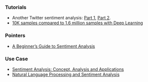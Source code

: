 ### Tutorials

- Another Twitter sentiment analysis: [Part 1](https://towardsdatascience.com/another-twitter-sentiment-analysis-bb5b01ebad90), [Part 2](https://towardsdatascience.com/another-twitter-sentiment-analysis-with-python-part-2-333514854913).
- [10K samples compared to 1.6 million samples with Deep Learning](https://pythonprogramming.net/data-size-example-tensorflow-deep-learning-tutorial/)

### Pointers

- [A Beginner’s Guide to Sentiment Analysis](https://medium.com/@mattkiser/a-beginner-s-guide-to-sentiment-analysis-888390a8085a)

### Use Case

- [Sentiment Analysis: Concept, Analysis and Applications](https://towardsdatascience.com/sentiment-analysis-concept-analysis-and-applications-6c94d6f58c17)
- [Natural Language Processing and Sentiment Analysis](https://medium.com/udacity/natural-language-processing-and-sentiment-analysis-43111c33c27e)
